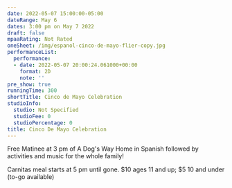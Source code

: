 ```yaml
---
date: 2022-05-07 15:00:00-05:00
dateRange: May 6
dates: 3:00 pm on May 7 2022
draft: false
mpaaRating: Not Rated
oneSheet: /img/espanol-cinco-de-mayo-flier-copy.jpg
performanceList:
  performance:
  - date: 2022-05-07 20:00:24.061000+00:00
    format: 2D
    note: ''
pre_show: true
runningTime: 300
shortTitle: Cinco de Mayo Celebration
studioInfo:
  studio: Not Specified
  studioFee: 0
  studioPercentage: 0
title: Cinco De Mayo Celebration
---
```


Free Matinee at 3 pm of A Dog's Way Home in Spanish followed by activities and music for the whole family!

Carnitas meal starts at 5 pm until gone. $10 ages 11 and up; $5 10 and under (to-go available)